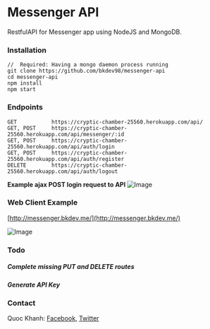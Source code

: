 # Messenger API
RestfulAPI for Messenger app using NodeJS and MongoDB.

### Installation
  ```
  //  Required: Having a mongo daemon process running
  git clone https://github.com/bkdev98/messenger-api
  cd messenger-api
  npm install
  npm start
  ```
### Endpoints
  ```
  GET           https://cryptic-chamber-25560.herokuapp.com/api/
  GET, POST     https://cryptic-chamber-25560.herokuapp.com/api/messenger/:id
  GET, POST     https://cryptic-chamber-25560.herokuapp.com/api/auth/login
  GET, POST     https://cryptic-chamber-25560.herokuapp.com/api/auth/register
  DELETE        https://cryptic-chamber-25560.herokuapp.com/api/auth/logout
  ```
  **Example ajax POST login request to API**
  ![Image](https://github.com/bkdev98/messenger-web-client/blob/master/Screen%20Shot%202017-03-19%20at%2022.51.38.png)
### Web Client Example
  [http://messenger.bkdev.me/](http://messenger.bkdev.me/)

  ![Image](https://github.com/bkdev98/messenger-web-client/blob/master/Screen%20Shot%202017-03-19%20at%2018.16.55.png)
### Todo
  ##### Complete missing PUT and DELETE routes
  ##### Generate API Key
### Contact
  Quoc Khanh:
  [Facebook](https://fb.com/bkdev98), 
  [Twitter](https://twitter.com/bkdev98)
